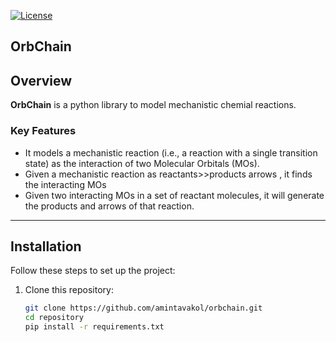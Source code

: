 [![License](https://img.shields.io/badge/license-MIT-blue.svg)](LICENSE)  
## OrbChain


## Overview  
**OrbChain** is a python library to model mechanistic chemial reactions.  

### Key Features  
- It models a mechanistic reaction (i.e., a reaction with a single transition state) as the interaction of two Molecular Orbitals (MOs). 
- Given a mechanistic reaction as reactants>>products arrows , it finds the interacting MOs
- Given two interacting MOs in a set of reactant molecules, it will generate the products and arrows of that reaction.

---

## Installation  
Follow these steps to set up the project:  

1. Clone this repository:  
   ```bash
   git clone https://github.com/amintavakol/orbchain.git
   cd repository
   pip install -r requirements.txt

